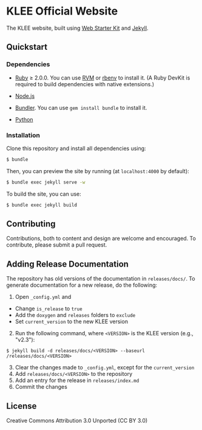 # KLEE Official Website

The KLEE website, built using [Web Starter Kit](http://developers.google.com/web/starter-kit) and [Jekyll](http://jekyllrb.com/).

## Quickstart

### Dependencies

* [Ruby](https://www.ruby-lang.org/) ≥ 2.0.0.  You can use [RVM](http://rvm.io/) or [rbenv](https://github.com/sstephenson/rbenv) to install it. (A Ruby DevKit is required to build dependencies with native extensions.)

* [Node.js](https://nodejs.org/)

* [Bundler](https://bundler.io/).  You can use `gem install bundle` to install it.

* [Python](https://www.python.org/)


### Installation

Clone this repository and install all dependencies using:

```bash
$ bundle
```

Then, you can preview the site by running (at `localhost:4000` by default):

```bash
$ bundle exec jekyll serve -w
```

To build the site, you can use:

```bash
$ bundle exec jekyll build
```

## Contributing

Contributions, both to content and design are welcome and encouraged. To contribute, please submit a pull request.

## Adding Release Documentation

The repository has old versions of the documentation in `releases/docs/`. To generate documentation for a new release, do the following:

1. Open `_config.yml` and
 - Change `is_release` to `true`
 - Add the `doxygen` and `releases` folders to `exclude`
 - Set `current_version` to the new KLEE version

2. Run the following command, where `<VERSION>` is the KLEE version (e.g., "v2.3"):

```
$ jekyll build -d releases/docs/<VERSION> --baseurl /releases/docs/<VERSION>
```

3. Clear the changes made to `_config.yml`, except for the `current_version`
4. Add `releases/docs/<VERSION>` to the repository
5. Add an entry for the release in `releases/index.md`
6. Commit the changes

## License

Creative Commons Attribution 3.0 Unported (CC BY 3.0)
